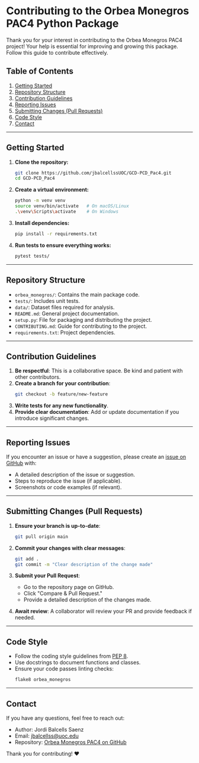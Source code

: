 # Contributing to the Orbea Monegros PAC4 Python Package

Thank you for your interest in contributing to the Orbea Monegros PAC4 project! Your help is essential for improving and growing this package. Follow this guide to contribute effectively.

## Table of Contents
1. [Getting Started](#getting-started)
2. [Repository Structure](#repository-structure)
3. [Contribution Guidelines](#contribution-guidelines)
4. [Reporting Issues](#reporting-issues)
5. [Submitting Changes (Pull Requests)](#submitting-changes-pull-requests)
6. [Code Style](#code-style)
7. [Contact](#contact)

---

## Getting Started

1. **Clone the repository:**
   ```bash
   git clone https://github.com/jbalcellssUOC/GCD-PCD_Pac4.git
   cd GCD-PCD_Pac4
   ```

2. **Create a virtual environment:**
   ```bash
   python -m venv venv
   source venv/bin/activate   # On macOS/Linux
   .\venv\Scripts\activate    # On Windows
   ```

3. **Install dependencies:**
   ```bash
   pip install -r requirements.txt
   ```

4. **Run tests to ensure everything works:**
   ```bash
   pytest tests/
   ```

---

## Repository Structure

- `orbea_monegros/`: Contains the main package code.
- `tests/`: Includes unit tests.
- `data/`: Dataset files required for analysis.
- `README.md`: General project documentation.
- `setup.py`: File for packaging and distributing the project.
- `CONTRIBUTING.md`: Guide for contributing to the project.
- `requirements.txt`: Project dependencies.

---

## Contribution Guidelines

1. **Be respectful**: This is a collaborative space. Be kind and patient with other contributors.
2. **Create a branch for your contribution**:
   ```bash
   git checkout -b feature/new-feature
   ```
3. **Write tests for any new functionality**.
4. **Provide clear documentation**: Add or update documentation if you introduce significant changes.

---

## Reporting Issues

If you encounter an issue or have a suggestion, please create an [issue on GitHub](https://github.com/jbalcellssUOC/GCD-PCD_Pac4/issues) with:

- A detailed description of the issue or suggestion.
- Steps to reproduce the issue (if applicable).
- Screenshots or code examples (if relevant).

---

## Submitting Changes (Pull Requests)

1. **Ensure your branch is up-to-date**:
   ```bash
   git pull origin main
   ```

2. **Commit your changes with clear messages**:
   ```bash
   git add .
   git commit -m "Clear description of the change made"
   ```

3. **Submit your Pull Request**:
   - Go to the repository page on GitHub.
   - Click "Compare & Pull Request."
   - Provide a detailed description of the changes made.

4. **Await review**: A collaborator will review your PR and provide feedback if needed.

---

## Code Style

- Follow the coding style guidelines from [PEP 8](https://peps.python.org/pep-0008/).
- Use docstrings to document functions and classes.
- Ensure your code passes linting checks:
  ```bash
  flake8 orbea_monegros
  ```

---

## Contact

If you have any questions, feel free to reach out:

- Author: Jordi Balcells Saenz
- Email: [jbalcellss@uoc.edu](mailto:jbalcellss@uoc.edu)
- Repository: [Orbea Monegros PAC4 on GitHub](https://github.com/jbalcellssUOC/GCD-PCD_Pac4.git)

Thank you for contributing! ❤️
